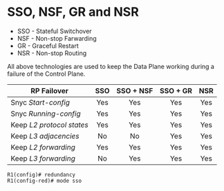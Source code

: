# SSO, NSF, GR and NSR
- SSO - Stateful Switchover
- NSF - Non-stop Farwarding
- GR - Graceful Restart
- NSR - Non-stop Routing

All above technologies are used to keep the Data Plane working during a failure of the Control Plane.  

RP Failover               | SSO | SSO + NSF | SSO + GR | NSR |
--------------------------|:---:|:---------:|:--------:|:---:|
Snyc *Start-config*       | Yes | Yes       | Yes      | Yes |
Snyc *Running-config*     | Yes | Yes       | Yes      | Yes |
Keep *L2 protocol states* | Yes | Yes       | Yes      | Yes |
Keep *L3 adjacencies*     | No  | No        | Yes      | Yes |
Keep *L2 forwarding*      | Yes | Yes       | Yes      | Yes |
Keep *L3 forwarding*      | No  | Yes       | Yes      | Yes |


```
R1(config)# redundancy
R1(config-red)# mode sso
```
